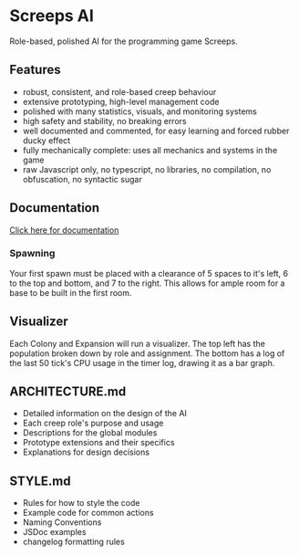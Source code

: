 # Screeps AI
Role-based, polished AI for the programming game Screeps.

## Features
- robust, consistent, and role-based creep behaviour
- extensive prototyping, high-level management code
- polished with many statistics, visuals, and monitoring systems
- high safety and stability, no breaking errors
- well documented and commented, for easy learning and forced rubber ducky effect
- fully mechanically complete: uses all mechanics and systems in the game
- raw Javascript only, no typescript, no libraries, no compilation, no obfuscation, no syntactic sugar

## Documentation
[Click here for documentation](https://nsmp-dev.github.io/screeps/)
### Spawning
Your first spawn must be placed with a clearance of 5 spaces to it's left, 6 to the top and bottom, and 7 to the right.
This allows for ample room for a base to be built in the first room.

## Visualizer
Each Colony and Expansion will run a visualizer.
The top left has the population broken down by role and assignment.
The bottom has a log of the last 50 tick's CPU usage in the timer log, drawing it as a bar graph.

## ARCHITECTURE.md
- Detailed information on the design of the AI
- Each creep role's purpose and usage
- Descriptions for the global modules
- Prototype extensions and their specifics
- Explanations for design decisions

## STYLE.md
- Rules for how to style the code
- Example code for common actions
- Naming Conventions
- JSDoc examples
- changelog formatting rules
